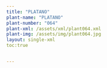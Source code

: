 ```yaml
---
title: "PLATANO"
plant-name: "PLATANO"
plant-number: "064"
plant-xml: /assets/xml/plant064.xml
plant-img: /assets/img/plant064.jpg
layout: single-xml
toc:true


---
```

